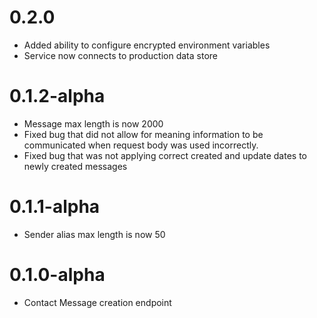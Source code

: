 # 0.2.0

- Added ability to configure encrypted environment variables
- Service now connects to production data store

# 0.1.2-alpha

- Message max length is now 2000
- Fixed bug that did not allow for meaning information to be communicated when request body was used incorrectly.
- Fixed bug that was not applying correct created and update dates to newly created messages

# 0.1.1-alpha

- Sender alias max length is now 50

# 0.1.0-alpha
- Contact Message creation endpoint
